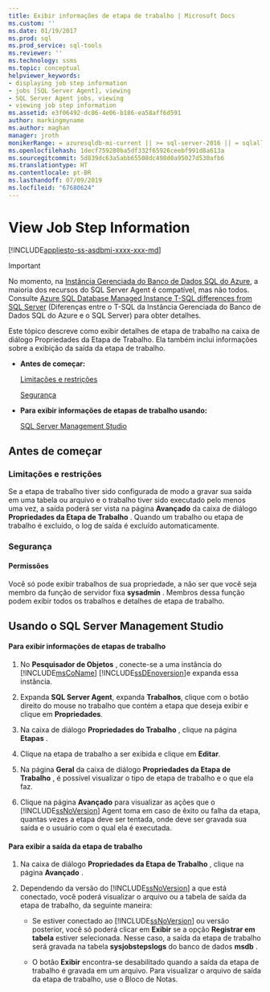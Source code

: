 ```yaml
---
title: Exibir informações de etapa de trabalho | Microsoft Docs
ms.custom: ''
ms.date: 01/19/2017
ms.prod: sql
ms.prod_service: sql-tools
ms.reviewer: ''
ms.technology: ssms
ms.topic: conceptual
helpviewer_keywords:
- displaying job step information
- jobs [SQL Server Agent], viewing
- SQL Server Agent jobs, viewing
- viewing job step information
ms.assetid: e3f06492-dc86-4e06-b186-ea58aff6d591
author: markingmyname
ms.author: maghan
manager: jroth
monikerRange: = azuresqldb-mi-current || >= sql-server-2016 || = sqlallproducts-allversions
ms.openlocfilehash: 1decf759280ba5df332f65926ceebf991d8a613a
ms.sourcegitcommit: 5d839dc63a5abb65508dc498d0a95027d530afb6
ms.translationtype: HT
ms.contentlocale: pt-BR
ms.lasthandoff: 07/09/2019
ms.locfileid: "67680624"
---
```

# <a name="view-job-step-information"></a>View Job Step Information
[!INCLUDE[appliesto-ss-asdbmi-xxxx-xxx-md](../../includes/appliesto-ss-asdbmi-xxxx-xxx-md.md)]

> [!IMPORTANT]  
> No momento, na [Instância Gerenciada do Banco de Dados SQL do Azure](https://docs.microsoft.com/azure/sql-database/sql-database-managed-instance), a maioria dos recursos do SQL Server Agent é compatível, mas não todos. Consulte [Azure SQL Database Managed Instance T-SQL differences from SQL Server](https://docs.microsoft.com/azure/sql-database/sql-database-managed-instance-transact-sql-information#sql-server-agent) (Diferenças entre o T-SQL da Instância Gerenciada do Banco de Dados SQL do Azure e o SQL Server) para obter detalhes.

Este tópico descreve como exibir detalhes de etapa de trabalho na caixa de diálogo Propriedades da Etapa de Trabalho. Ela também inclui informações sobre a exibição da saída da etapa de trabalho.  
  
-   **Antes de começar:**  
  
    [Limitações e restrições](#Restrictions)  
  
    [Segurança](#Security)  
  
-   **Para exibir informações de etapas de trabalho usando:**  
  
    [SQL Server Management Studio](#SSMS)  
  
## <a name="BeforeYouBegin"></a>Antes de começar  
  
### <a name="Restrictions"></a>Limitações e restrições  
Se a etapa de trabalho tiver sido configurada de modo a gravar sua saída em uma tabela ou arquivo e o trabalho tiver sido executado pelo menos uma vez, a saída poderá ser vista na página **Avançado** da caixa de diálogo **Propriedades da Etapa de Trabalho** . Quando um trabalho ou etapa de trabalho é excluído, o log de saída é excluído automaticamente.  
  
### <a name="Security"></a>Segurança  
  
#### <a name="Permissions"></a>Permissões  
Você só pode exibir trabalhos de sua propriedade, a não ser que você seja membro da função de servidor fixa **sysadmin** . Membros dessa função podem exibir todos os trabalhos e detalhes de etapa de trabalho.  
  
## <a name="SSMS"></a>Usando o SQL Server Management Studio  
  
#### <a name="to-view-job-step-information"></a>Para exibir informações de etapas de trabalho  
  
1.  No **Pesquisador de Objetos** , conecte-se a uma instância do [!INCLUDE[msCoName](../../includes/msconame_md.md)] [!INCLUDE[ssDEnoversion](../../includes/ssdenoversion_md.md)]e expanda essa instância.  
  
2.  Expanda **SQL Server Agent**, expanda **Trabalhos**, clique com o botão direito do mouse no trabalho que contém a etapa que deseja exibir e clique em **Propriedades**.  
  
3.  Na caixa de diálogo **Propriedades do Trabalho** , clique na página **Etapas** .  
  
4.  Clique na etapa de trabalho a ser exibida e clique em **Editar**.  
  
5.  Na página **Geral** da caixa de diálogo **Propriedades da Etapa de Trabalho** , é possível visualizar o tipo de etapa de trabalho e o que ela faz.  
  
6.  Clique na página **Avançado** para visualizar as ações que o [!INCLUDE[ssNoVersion](../../includes/ssnoversion-md.md)] Agent toma em caso de êxito ou falha da etapa, quantas vezes a etapa deve ser tentada, onde deve ser gravada sua saída e o usuário com o qual ela é executada.  
  
#### <a name="to-view-job-step-output"></a>Para exibir a saída da etapa de trabalho  
  
1.  Na caixa de diálogo **Propriedades da Etapa de Trabalho** , clique na página **Avançado** .  
  
2.  Dependendo da versão do [!INCLUDE[ssNoVersion](../../includes/ssnoversion-md.md)] a que está conectado, você poderá visualizar o arquivo ou a tabela de saída da etapa de trabalho, da seguinte maneira:  
  
    -   Se estiver conectado ao [!INCLUDE[ssNoVersion](../../includes/ssnoversion-md.md)] ou versão posterior, você só poderá clicar em **Exibir** se a opção **Registrar em tabela** estiver selecionada. Nesse caso, a saída da etapa de trabalho será gravada na tabela **sysjobstepslogs** do banco de dados **msdb** .  
  
    -   O botão **Exibir** encontra-se desabilitado quando a saída da etapa de trabalho é gravada em um arquivo. Para visualizar o arquivo de saída da etapa de trabalho, use o Bloco de Notas.  
  
